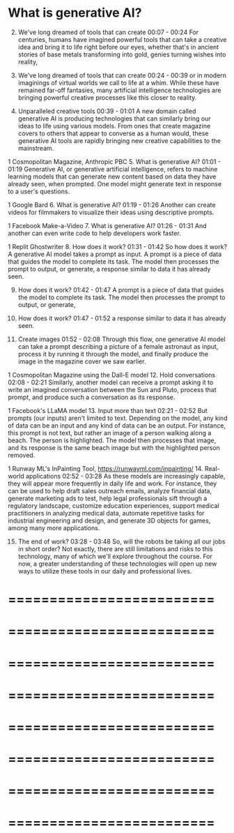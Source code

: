 # What is generative AI?

2. We've long dreamed of tools that can create
00:07 - 00:24
For centuries, humans have imagined powerful tools that can take a creative idea and bring it to life right before our eyes, whether that's in ancient stories of base metals transforming into gold, genies turning wishes into reality,

3. We've long dreamed of tools that can create
00:24 - 00:39
or in modern imaginings of virtual worlds we call to life at a whim. While these have remained far-off fantasies, many artificial intelligence technologies are bringing powerful creative processes like this closer to reality.

4. Unparalleled creative tools
00:39 - 01:01
A new domain called generative AI is producing technologies that can similarly bring our ideas to life using various models. From ones that create magazine covers to others that appear to converse as a human would, these generative AI tools are rapidly bringing new creative capabilities to the mainstream.

1 Cosmopolitan Magazine, Anthropic PBC
5. What is generative AI?
01:01 - 01:19
Generative AI, or generative artificial intelligence, refers to machine learning models that can generate new content based on data they have already seen, when prompted. One model might generate text in response to a user's questions.

1 Google Bard
6. What is generative AI?
01:19 - 01:26
Another can create videos for filmmakers to visualize their ideas using descriptive prompts.

1 Facebook Make-a-Video
7. What is generative AI?
01:26 - 01:31
And another can even write code to help developers work faster.

1 Replit Ghostwriter
8. How does it work?
01:31 - 01:42
So how does it work? A generative AI model takes a prompt as input. A prompt is a piece of data that guides the model to complete its task. The model then processes the prompt to output, or generate, a response similar to data it has already seen.

9. How does it work?
01:42 - 01:47
A prompt is a piece of data that guides the model to complete its task. The model then processes the prompt to output, or generate,

10. How does it work?
01:47 - 01:52
a response similar to data it has already seen.

11. Create images
01:52 - 02:08
Through this flow, one generative AI model can take a prompt describing a picture of a female astronaut as input, process it by running it through the model, and finally produce the image in the magazine cover we saw earlier.

1 Cosmopolitan Magazine using the Dall-E model
12. Hold conversations
02:08 - 02:21
Similarly, another model can receive a prompt asking it to write an imagined conversation between the Sun and Pluto, process that prompt, and produce such a conversation as its response.

1 Facebook's LLaMA model
13. Input more than text
02:21 - 02:52
But prompts (our inputs) aren't limited to text. Depending on the model, any kind of data can be an input and any kind of data can be an output. For instance, this prompt is not text, but rather an image of a person walking along a beach. The person is highlighted. The model then processes that image, and its response is the same beach image but with the highlighted person removed.

1 Runway ML's InPainting Tool, https://runwayml.com/inpainting/
14. Real-world applications
02:52 - 03:28
As these models are increasingly capable, they will appear more frequently in daily life and work. For instance, they can be used to help draft sales outreach emails, analyze financial data, generate marketing ads to test, help legal professionals sift through a regulatory landscape, customize education experiences, support medical practitioners in analyzing medical data, automate repetitive tasks for industrial engineering and design, and generate 3D objects for games, among many more applications.

15. The end of work?
03:28 - 03:48
So, will the robots be taking all our jobs in short order? Not exactly, there are still limitations and risks to this technology, many of which we'll explore throughout the course. For now, a greater understanding of these technologies will open up new ways to utilize these tools in our daily and professional lives.




=========================
=========================




=========================
=========================




=========================
=========================




=========================
=========================




=========================
=========================




=========================
=========================




=========================
=========================




=========================
=========================
